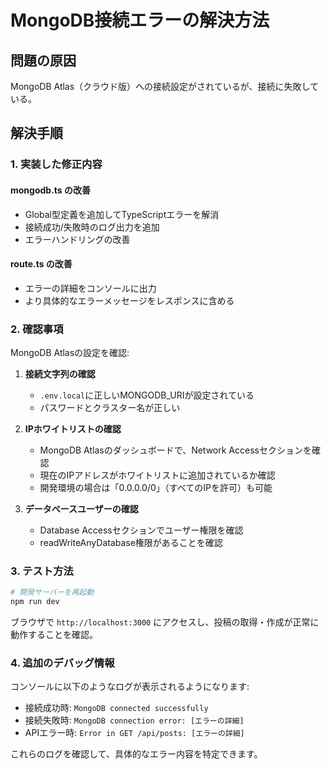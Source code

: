 # MongoDB接続エラーの解決方法

## 問題の原因
MongoDB Atlas（クラウド版）への接続設定がされているが、接続に失敗している。

## 解決手順

### 1. 実装した修正内容

#### mongodb.ts の改善
- Global型定義を追加してTypeScriptエラーを解消
- 接続成功/失敗時のログ出力を追加
- エラーハンドリングの改善

#### route.ts の改善  
- エラーの詳細をコンソールに出力
- より具体的なエラーメッセージをレスポンスに含める

### 2. 確認事項

MongoDB Atlasの設定を確認:
1. **接続文字列の確認**
   - `.env.local`に正しいMONGODB_URIが設定されている
   - パスワードとクラスター名が正しい

2. **IPホワイトリストの確認**
   - MongoDB Atlasのダッシュボードで、Network Accessセクションを確認
   - 現在のIPアドレスがホワイトリストに追加されているか確認
   - 開発環境の場合は「0.0.0.0/0」（すべてのIPを許可）も可能

3. **データベースユーザーの確認**
   - Database Accessセクションでユーザー権限を確認
   - readWriteAnyDatabase権限があることを確認

### 3. テスト方法

```bash
# 開発サーバーを再起動
npm run dev
```

ブラウザで `http://localhost:3000` にアクセスし、投稿の取得・作成が正常に動作することを確認。

### 4. 追加のデバッグ情報

コンソールに以下のようなログが表示されるようになります:
- 接続成功時: `MongoDB connected successfully`
- 接続失敗時: `MongoDB connection error: [エラーの詳細]`
- APIエラー時: `Error in GET /api/posts: [エラーの詳細]`

これらのログを確認して、具体的なエラー内容を特定できます。